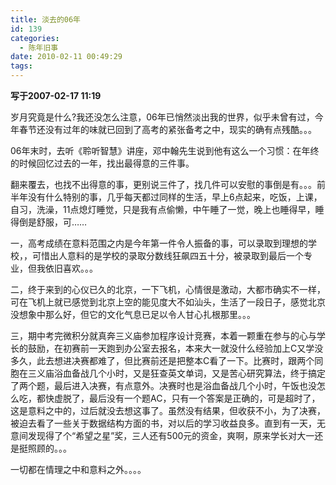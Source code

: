```yaml
---
title: 淡去的06年
id: 139
categories:
  - 陈年旧事
date: 2010-02-11 00:49:29
tags:
---
```


**写于2007-02-17 11:19**

岁月究竟是什么?我还没怎么注意，06年已悄然淡出我的世界，似乎未曾有过，今年春节还没有过年的味就已回到了高考的紧张备考之中，现实的确有点残酷。。。

06年末时，去听《聆听智慧》讲座，邓中翰先生说到他有这么一个习惯：在年终的时候回忆过去的一年，找出最得意的三件事。


<!--more-->


翻来覆去，也找不出得意的事，更别说三件了，找几件可以安慰的事倒是有。。。前半年没有什么特别的事，几乎每天都过同样的生活，早上6点起来，吃饭，上课，自习，洗澡，11点熄灯睡觉，只是我有点偷懒，中午睡了一觉，晚上也睡得早，睡得倒是舒服，可&hellip;&hellip;

一，高考成绩在意料范围之内是今年第一件令人振备的事，可以录取到理想的学校，，可惜出人意料的是学校的录取分数线狂飙四五十分，被录取到最后一个专业，但我依旧喜欢。。。

二，终于来到的心仪已久的北京，一下飞机，心情很是激动，大都市确实不一样，可在飞机上就已感觉到北京上空的能见度大不如汕头，生活了一段日子，感觉北京没想象中那么好，但它的文化气息已足以令人甘心扎根那里。。。

三，期中考完微积分就真奔三义庙参加程序设计竞赛，本着一颗重在参与的心与学长的鼓励，在初赛前一天跑到办公室去报名，本来大一就没什么经验加上C又学没多久，此去想进决赛都难了，但比赛前还是把整本C看了一下。比赛时，跟两个同胞在三义庙浴血备战几个小时，又是狂查英文单词，又是苦心研究算法，终于搞定了两个题，最后进入决赛，有点意外。决赛时也是浴血备战几个小时，午饭也没怎么吃，都快虚脱了，最后没有一个题AC，只有一个答案是正确的，可是超时了，这是意料之中的，过后就没去想这事了。虽然没有结果，但收获不小，为了决赛，被迫去看了一些关于数据结构方面的书，对以后的学习收益良多。直到有一天，无意间发现得了个&ldquo;希望之星&rdquo;奖，三人还有500元的资金，爽啊，原来学长对大一还是挺照顾的。。。

一切都在情理之中和意料之外。。。。
